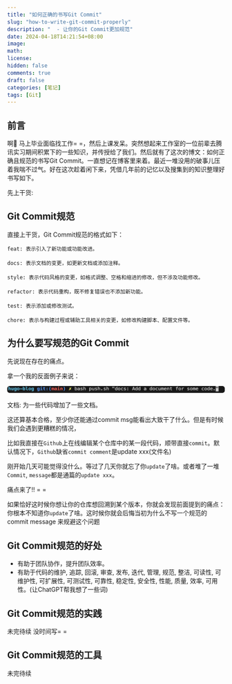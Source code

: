 ```yaml
---
title: "如何正确的书写Git Commit"
slug: "how-to-write-git-commit-properly"
description: "  - 让你的Git Commit更加规范"
date: 2024-04-18T14:21:54+08:00
image: 
math: 
license: 
hidden: false
comments: true
draft: false
categories: [笔记]
tags: [Git]
---
```


## 前言

啊🤔 马上毕业面临找工作= =，然后上课发呆。突然想起来工作室的一位前辈去腾讯实习期间积累下的一些知识，并传授给了我们。然后就有了这次的博文：如何正确且规范的书写Git Commit。一直想记在博客里来着。最近一堆没用的破事儿压着我喘不过气。好在这次趁着闲下来，凭借几年前的记忆以及搜集到的知识整理好书写如下。

先上干货:

## Git Commit规范

直接上干货，Git Commit规范的格式如下：

```plaintext
feat: 表示引入了新功能或功能改进。

docs: 表示文档的变更，如更新文档或添加注释。

style: 表示代码风格的变更，如格式调整、空格和缩进的修改，但不涉及功能修改。

refactor: 表示代码重构，既不修复错误也不添加新功能。

test: 表示添加或修改测试。

chore: 表示与构建过程或辅助工具相关的变更，如修改构建脚本、配置文件等。

```

## 为什么要写规范的Git Commit

先说现在存在的痛点。

拿一个我的反面例子来说：

![junk-commit-msg](junk-commit-msg.png)

文档: 为一些代码增加了一些文档。

这还算基本合格，至少你还能通过commit msg能看出大致干了什么。但是有时候我们会遇到更糟糕的情况，

比如我直接在`Github`上在线编辑某个仓库中的某一段代码，顺带直接`commit`。默认情况下，`Github`缺省`commit comment`是update xxx(文件名)

刚开始几天可能觉得没什么。等过了几天你就忘了你`update`了啥。或者堆了一堆`Commit`, `message`都是通篇的`update xxx`。

痛点来了!! = =

如果恰好这时候你想让你的仓库想回溯到某个版本，你就会发现前面提到的痛点：你根本不知道你`update`了啥。这时候你就会后悔当初为什么不写一个规范的commit message 来规避这个问题

## Git Commit规范的好处

- 有助于团队协作，提升团队效率。
- 有助于代码的维护, 追踪, 回滚, 审查, 发布, 迭代, 管理, 规范, 整洁, 可读性, 可维护性, 可扩展性, 可测试性, 可靠性, 稳定性, 安全性, 性能, 质量, 效率, 可用性。(让ChatGPT帮我想了一些词)

## Git Commit规范的实践

未完待续 没时间写= =

## Git Commit规范的工具

未完待续
